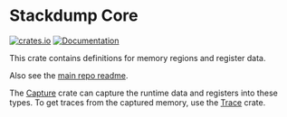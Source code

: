 # Stackdump Core

[![crates.io](https://img.shields.io/crates/v/stackdump-core.svg)](https://crates.io/crates/stackdump-core) [![Documentation](https://docs.rs/stackdump-core/badge.svg)](https://docs.rs/stackdump-core)

This crate contains definitions for memory regions and register data.

Also see the [main repo readme](../README.md).

The [Capture](https://crates.io/crates/stackdump-capture) crate can capture the runtime data and registers into these types.
To get traces from the captured memory, use the [Trace](https://crates.io/crates/stackdump-trace) crate.
